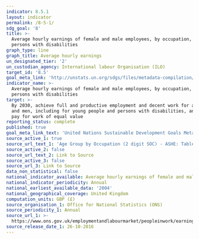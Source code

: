 ```yaml
---
indicator: 8.5.1
layout: indicator
permalink: /8-5-1/
sdg_goal: '8'
title: >-
  Average hourly earnings of female and male employees, by occupation, age and
  persons with disabilities
graph_type: line
graph_title: Average hourly earnings
un_designated_tier: '2'
un_custodian_agency: International labour Organisation (ILO)
target_id: '8.5'
goal_meta_link: 'http://unstats.un.org/sdgs/files/metadata-compilation/Metadata-Goal-8.pdf'
indicator_name: >-
  Average hourly earnings of female and male employees, by occupation, age and
  persons with disabilities
target: >-
  By 2030, achieve full and productive employment and decent work for all women
  and men, including for young people and persons with disabilities, and equal
  pay for work of equal value
reporting_status: complete
published: true
goal_meta_link_text: 'United Nations Sustainable Development Goals Metadata: 8.5.1'
source_active_1: true
source_url_text_1: 'Age Group by Occupation (2 digit SOC) - ASHE: Table 20'
source_active_2: false
source_url_text_2: Link to Source
source_active_3: false
source_url_3: Link to Source
data_non_statistical: false
national_indicator_available: Average hourly earnings of female and male employees by occupation and age
national_indicator_periodicity: Annual
national_earliest_available_data: '2004'
national_geographical_coverage: United Kingdom
computation_units: GBP (£)
source_organisation_1: Office for National Statistics (ONS)
source_periodicity_1: Annual
source_url_1: >-
  https://www.ons.gov.uk/employmentandlabourmarket/peopleinwork/earningsandworkinghours/datasets/agegroupbyoccupation2digitsocashetable20
source_release_date_1: 26-10-2016
---
```

